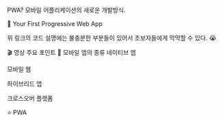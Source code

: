 PWA?
모바일 어플리케이션의 새로운 개발방식.

🔗 Your First Progressive Web App

위 링크의 코드 설명에는 불충분한 부분들이 있어서 초보자들에게 막막할 수 있다. 😭


🎬 영상 주요 포인트
📱 모바일 앱의 종류
네이티브 앱

모바일 웹

하이브리드 앱

크로스오버 플랫폼

⭐️ PWA

